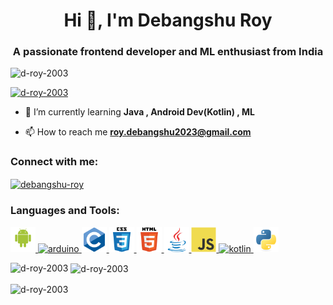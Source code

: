 <h1 align="center">Hi 👋, I'm Debangshu Roy</h1>
<h3 align="center">A passionate frontend developer and ML enthusiast from India</h3>
<img align="right" alt=""coding" width="400" src="https://www.google.com/url?sa=i&url=https%3A%2F%2Fwww.reddit.com%2Fr%2FCyberpunk%2Fcomments%2F17orhba%2Fcoding_by_pixel_jeff%2F&psig=AOvVaw3GNwCyTLqOKFGeYO3_633H&ust=1719847143375000&source=images&cd=vfe&opi=89978449&ved=0CBAQjRxqFwoTCNjHuoLQg4cDFQAAAAAdAAAAABAm">

<p align="left"> <img src="https://komarev.com/ghpvc/?username=d-roy-2003&label=Profile%20views&color=0e75b6&style=flat" alt="d-roy-2003" /> </p>

<p align="left"> <a href="https://github.com/ryo-ma/github-profile-trophy"><img src="https://github-profile-trophy.vercel.app/?username=d-roy-2003" alt="d-roy-2003" /></a> </p>

- 🌱 I’m currently learning **Java , Android Dev(Kotlin) , ML**

- 📫 How to reach me **roy.debangshu2023@gmail.com**

<h3 align="left">Connect with me:</h3>
<p align="left">
<a href="https://linkedin.com/in/debangshu-roy" target="blank"><img align="center" src="https://raw.githubusercontent.com/rahuldkjain/github-profile-readme-generator/master/src/images/icons/Social/linked-in-alt.svg" alt="debangshu-roy" height="30" width="40" /></a>
</p>

<h3 align="left">Languages and Tools:</h3>
<p align="left"> <a href="https://developer.android.com" target="_blank" rel="noreferrer"> <img src="https://raw.githubusercontent.com/devicons/devicon/master/icons/android/android-original-wordmark.svg" alt="android" width="40" height="40"/> </a> <a href="https://www.arduino.cc/" target="_blank" rel="noreferrer"> <img src="https://cdn.worldvectorlogo.com/logos/arduino-1.svg" alt="arduino" width="40" height="40"/> </a> <a href="https://www.cprogramming.com/" target="_blank" rel="noreferrer"> <img src="https://raw.githubusercontent.com/devicons/devicon/master/icons/c/c-original.svg" alt="c" width="40" height="40"/> </a> <a href="https://www.w3schools.com/css/" target="_blank" rel="noreferrer"> <img src="https://raw.githubusercontent.com/devicons/devicon/master/icons/css3/css3-original-wordmark.svg" alt="css3" width="40" height="40"/> </a> <a href="https://www.w3.org/html/" target="_blank" rel="noreferrer"> <img src="https://raw.githubusercontent.com/devicons/devicon/master/icons/html5/html5-original-wordmark.svg" alt="html5" width="40" height="40"/> </a> <a href="https://www.java.com" target="_blank" rel="noreferrer"> <img src="https://raw.githubusercontent.com/devicons/devicon/master/icons/java/java-original.svg" alt="java" width="40" height="40"/> </a> <a href="https://developer.mozilla.org/en-US/docs/Web/JavaScript" target="_blank" rel="noreferrer"> <img src="https://raw.githubusercontent.com/devicons/devicon/master/icons/javascript/javascript-original.svg" alt="javascript" width="40" height="40"/> </a> <a href="https://kotlinlang.org" target="_blank" rel="noreferrer"> <img src="https://www.vectorlogo.zone/logos/kotlinlang/kotlinlang-icon.svg" alt="kotlin" width="40" height="40"/> </a> <a href="https://www.python.org" target="_blank" rel="noreferrer"> <img src="https://raw.githubusercontent.com/devicons/devicon/master/icons/python/python-original.svg" alt="python" width="40" height="40"/> </a> </p>

<p><img align="left" src="https://github-readme-stats.vercel.app/api/top-langs?username=d-roy-2003&show_icons=true&locale=en&layout=compact" alt="d-roy-2003" /></p>

<p>&nbsp;<img align="center" src="https://github-readme-stats.vercel.app/api?username=d-roy-2003&show_icons=true&locale=en" alt="d-roy-2003" /></p>

<p><img align="center" src="https://github-readme-streak-stats.herokuapp.com/?user=d-roy-2003&" alt="d-roy-2003" /></p>
